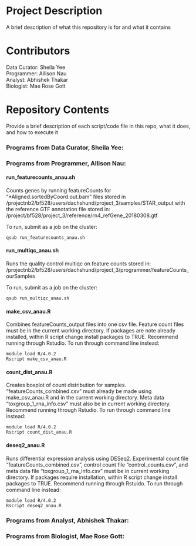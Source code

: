 # Project Description

A brief description of what this repository is for and what it contains

# Contributors

Data Curator: Sheila Yee  
Programmer: Allison Nau  
Analyst: Abhishek Thakar  
Biologist: Mae Rose Gott  

# Repository Contents

Provide a brief description of each script/code file in this repo, what it does, and how to execute it

### Programs from Data Curator, Sheila Yee:

### Programs from Programmer, Allison Nau:

#### run_featurecounts_anau.sh #### 
Counts genes by running featureCounts for “*Aligned.sortedByCoord.out.bam” files stored in 
/projectnb2/bf528/users/dachshund/project_3/samples/STAR_output
with the reference GTF annotation file stored in:
/project/bf528/project_3/reference/rn4_refGene_20180308.gtf

To run, submit as a job on the cluster:
```
qsub run_featurecounts_anau.sh
```

#### run_multiqc_anau.sh ####
Runs the quality control multiqc on feature counts stored in:
/projectnb2/bf528/users/dachshund/project_3/programmer/featureCounts_ourSamples

To run, submit as a job on the cluster:
```
qsub run_multiqc_anau.sh
```

#### make_csv_anau.R  ####
Combines featureCounts_output files into one csv file. Feature count files must be in the current working directory. If packages are note already installed, within R script change install packages to TRUE. Recommend running through Rstudio. To run through command line instead:
```
module load R/4.0.2
Rscript make_csv_anau.R
```

#### count_dist_anau.R ####
Creates boxplot of count distribution for samples. “featureCounts_combined.csv” must already be made using make_csv_anau.R and in the current working directory. Meta data “toxgroup_1_rna_info.csv” must also be in current working directory. Recommend running through Rstudio. To run through command line instead:
```
module load R/4.0.2
Rscript count_dist_anau.R
```

#### deseq2_anau.R ####
Runs differential expression analysis using DESeq2. Experimental count file “featureCounts_combined.csv”, control count file “control_counts.csv”, and meta data file “toxgroup_1_rna_info.csv” must be in current working directory. If packages require installation, within R script change install packages to TRUE. Recommend running through Rstuido. To run through command line instead:
```
module load R/4.0.2
Rscript deseq2_anau.R
```



### Programs from Analyst, Abhishek Thakar:

### Programs from Biologist, Mae Rose Gott:
